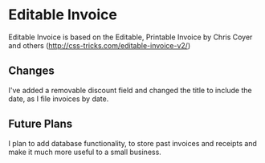 Editable Invoice
================

Editable Invoice is based on the Editable, Printable Invoice by Chris Coyer and others (http://css-tricks.com/editable-invoice-v2/)

Changes
-------

I've added a removable discount field and changed the title to include the date, as I file invoices by date.


Future Plans
------------

I plan to add database functionality, to store past invoices and receipts and make it much more useful to a small business.